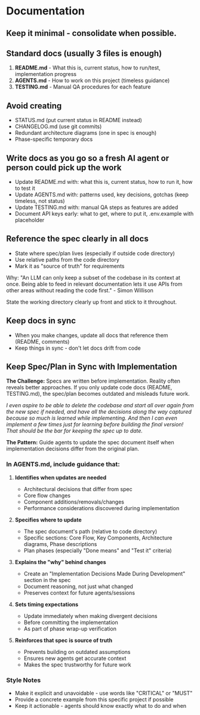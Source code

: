 # Documentation

## Keep it minimal - consolidate when possible.

## Standard docs (usually 3 files is enough)

1. **README.md** - What this is, current status, how to run/test, implementation progress
2. **AGENTS.md** - How to work on this project (timeless guidance)
3. **TESTING.md** - Manual QA procedures for each feature

## Avoid creating

- STATUS.md (put current status in README instead)
- CHANGELOG.md (use git commits)
- Redundant architecture diagrams (one in spec is enough)
- Phase-specific temporary docs

## Write docs as you go so a fresh AI agent or person could pick up the work

- Update README.md with: what this is, current status, how to run it, how to test it
- Update AGENTS.md with: patterns used, key decisions, gotchas (keep timeless, not status)
- Update TESTING.md with: manual QA steps as features are added
- Document API keys early: what to get, where to put it, .env.example with placeholder

## Reference the spec clearly in all docs

- State where spec/plan lives (especially if outside code directory)
- Use relative paths from the code directory
- Mark it as "source of truth" for requirements

Why: "An LLM can only keep a subset of the codebase in its context at once. Being able to feed in relevant documentation lets it use APIs from other areas without reading the code first." - Simon Willison

State the working directory clearly up front and stick to it throughout.

## Keep docs in sync

- When you make changes, update all docs that reference them (README, comments)
- Keep things in sync - don't let docs drift from code

## Keep Spec/Plan in Sync with Implementation

**The Challenge:** Specs are written before implementation. Reality often reveals better approaches. If you only update code docs (README, TESTING.md), the spec/plan becomes outdated and misleads future work.

_I even aspire to be able to delete the codebase and start all over again from the new spec if needed, and have all the decisions along the way captured because so much is learned while implementing. And then I can even implement a few times just for learning before building the final version! That should be the bar for keeping the spec up to date._

**The Pattern:** Guide agents to update the spec document itself when implementation decisions differ from the original plan.

### In AGENTS.md, include guidance that:

1. **Identifies when updates are needed**
   - Architectural decisions that differ from spec
   - Core flow changes
   - Component additions/removals/changes
   - Performance considerations discovered during implementation

2. **Specifies where to update**
   - The spec document's path (relative to code directory)
   - Specific sections: Core Flow, Key Components, Architecture diagrams, Phase descriptions
   - Plan phases (especially "Done means" and "Test it" criteria)

3. **Explains the "why" behind changes**
   - Create an "Implementation Decisions Made During Development" section in the spec
   - Document reasoning, not just what changed
   - Preserves context for future agents/sessions

4. **Sets timing expectations**
   - Update immediately when making divergent decisions
   - Before committing the implementation
   - As part of phase wrap-up verification

5. **Reinforces that spec is source of truth**
   - Prevents building on outdated assumptions
   - Ensures new agents get accurate context
   - Makes the spec trustworthy for future work

### Style Notes

- Make it explicit and unavoidable - use words like "CRITICAL" or "MUST"
- Provide a concrete example from this specific project if possible
- Keep it actionable - agents should know exactly what to do and when

